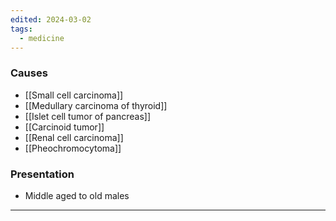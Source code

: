 ```yaml
---
edited: 2024-03-02
tags:
  - medicine
---
```

### Causes
- [[Small cell carcinoma]]
- [[Medullary carcinoma of thyroid]]
- [[Islet cell tumor of pancreas]]
- [[Carcinoid tumor]] 
- [[Renal cell carcinoma]]
- [[Pheochromocytoma]] 

### Presentation
- Middle aged to old males

---
